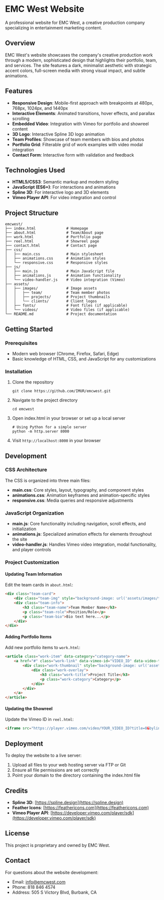 # EMC West Website

A professional website for EMC West, a creative production company specializing in entertainment marketing content.

## Overview

EMC West's website showcases the company's creative production work through a modern, sophisticated design that highlights their portfolio, team, and services. The site features a dark, minimalist aesthetic with strategic accent colors, full-screen media with strong visual impact, and subtle animations.

## Features

- **Responsive Design**: Mobile-first approach with breakpoints at 480px, 768px, 1024px, and 1440px
- **Interactive Elements**: Animated transitions, hover effects, and parallax scrolling
- **Embedded Video**: Integration with Vimeo for portfolio and showreel content
- **3D Logo**: Interactive Spline 3D logo animation
- **Team Profiles**: Showcase of team members with bios and photos
- **Portfolio Grid**: Filterable grid of work examples with video modal integration
- **Contact Form**: Interactive form with validation and feedback

## Technologies Used

- **HTML5/CSS3**: Semantic markup and modern styling
- **JavaScript (ES6+)**: For interactions and animations
- **Spline 3D**: For interactive logo and 3D elements
- **Vimeo Player API**: For video integration and control

## Project Structure

```
emcwest/
├── index.html              # Homepage
├── about.html              # Team/About page
├── work.html               # Portfolio page
├── reel.html               # Showreel page
├── contact.html            # Contact page
├── css/
│   ├── main.css            # Main stylesheet
│   ├── animations.css      # Animation styles
│   └── responsive.css      # Responsive styles
├── js/
│   ├── main.js             # Main JavaScript file
│   ├── animations.js       # Animation functionality
│   └── video-handler.js    # Video integration (Vimeo)
├── assets/
│   ├── images/             # Image assets
│   │   ├── team/           # Team member photos
│   │   ├── projects/       # Project thumbnails
│   │   └── clients/        # Client logos
│   ├── fonts/              # Font files (if applicable)
│   └── videos/             # Video files (if applicable)
└── README.md               # Project documentation
```

## Getting Started

### Prerequisites

- Modern web browser (Chrome, Firefox, Safari, Edge)
- Basic knowledge of HTML, CSS, and JavaScript for any customizations

### Installation

1. Clone the repository
   ```
   git clone https://github.com/IMUR/emcwest.git
   ```

2. Navigate to the project directory
   ```
   cd emcwest
   ```

3. Open index.html in your browser or set up a local server
   ```
   # Using Python for a simple server
   python -m http.server 8000
   ```

4. Visit `http://localhost:8000` in your browser

## Development

### CSS Architecture

The CSS is organized into three main files:

- **main.css**: Core styles, layout, typography, and component styles
- **animations.css**: Animation keyframes and animation-specific styles
- **responsive.css**: Media queries and responsive adjustments

### JavaScript Organization

- **main.js**: Core functionality including navigation, scroll effects, and initialization
- **animations.js**: Specialized animation effects for elements throughout the site
- **video-handler.js**: Handles Vimeo video integration, modal functionality, and player controls

### Project Customization

#### Updating Team Information

Edit the team cards in `about.html`:

```html
<div class="team-card">
    <div class="team-img" style="background-image: url('assets/images/team/member.jpg')"></div>
    <div class="team-info">
        <h3 class="team-name">Team Member Name</h3>
        <p class="team-role">Position/Role</p>
        <p class="team-bio">Bio text here...</p>
    </div>
</div>
```

#### Adding Portfolio Items

Add new portfolio items to `work.html`:

```html
<article class="work-item" data-category="category-name">
    <a href="#" class="work-link" data-vimeo-id="VIDEO_ID" data-video-title="Video Title">
        <div class="work-thumbnail" style="background-image: url('assets/images/projects/thumbnail.jpg')">
            <div class="work-overlay">
                <h3 class="work-title">Project Title</h3>
                <p class="work-category">Category</p>
            </div>
        </div>
    </a>
</article>
```

#### Updating the Showreel

Update the Vimeo ID in `reel.html`:

```html
<iframe src="https://player.vimeo.com/video/YOUR_VIDEO_ID?title=0&byline=0&portrait=0" width="640" height="360" frameborder="0" allow="autoplay; fullscreen" allowfullscreen data-custom-controls></iframe>
```

## Deployment

To deploy the website to a live server:

1. Upload all files to your web hosting server via FTP or Git
2. Ensure all file permissions are set correctly
3. Point your domain to the directory containing the index.html file

## Credits

- **Spline 3D**: [https://spline.design](https://spline.design)
- **Feather Icons**: [https://feathericons.com](https://feathericons.com)
- **Vimeo Player API**: [https://developer.vimeo.com/player/sdk](https://developer.vimeo.com/player/sdk)

## License

This project is proprietary and owned by EMC West.

## Contact

For questions about the website development:
- Email: info@emcwest.com
- Phone: 818 846 4574
- Address: 505 S Victory Blvd, Burbank, CA
